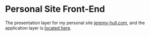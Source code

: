 # Personal Site Front-End

The presentation layer for my personal site [jeremy-hull.com][1], and
the application layer is [located here][2].

[1]: https://jeremy-hull.com/
[2]: https://github.com/sourrust/personal-site-backend
